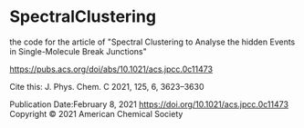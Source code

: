# SpectralClustering

the code for the article of "Spectral Clustering to Analyse the hidden Events in Single-Molecule Break Junctions"

https://pubs.acs.org/doi/abs/10.1021/acs.jpcc.0c11473

Cite this: J. Phys. Chem. C 2021, 125, 6, 3623–3630

Publication Date:February 8, 2021
https://doi.org/10.1021/acs.jpcc.0c11473
Copyright © 2021 American Chemical Society
